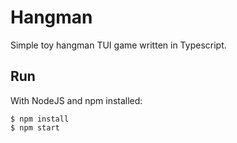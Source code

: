 # Hangman

Simple toy hangman TUI game written in Typescript.

## Run

With NodeJS and npm installed:

```
$ npm install
$ npm start
```

